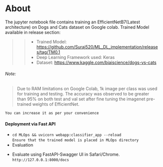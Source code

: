 # About 
The jupyter notebook file contains training an EfficientNetB7(Latest architecture) on Dogs and Cats dataset on Google colab.
Trained Model available in release section: 

>> - Trained Model: https://github.com/Suraj520/ML_DL_implementation/releases/tag/TM0.1
>> - Deep Learning Framework used: Keras
>> - Dataset: https://www.kaggle.com/biaiscience/dogs-vs-cats

###### Note: 
> Due to RAM limitations on Google Colab, 1k image per class was used for training and testing. The accuracy was observed to be greater than 95% on both test and val set after fine tuning the imagenet pre-trained weights of EfficientNet.

```You can increase it as per your convenience```

#### Deployment via Fast API
* ```cd MLOps && uvicorn webapp:classifier_app --reload```
<br> ```Ensure that the trained model is placed in MLOps directory```
 * Evaluation
  - Evaluate using FastAPI-Swagger UI in Safari/Chrome.
  ```http://127.0.0.1:8000/docs```

